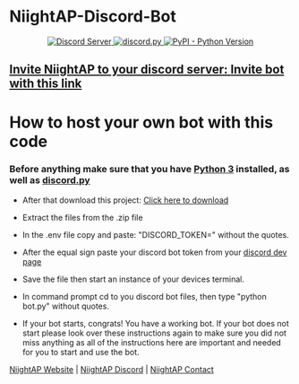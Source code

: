 # NiightAP-Discord-Bot

<center>
   <a href="https://discord.gg/jYWKxAGVcx">
    <img src="https://discordapp.com/api/guilds/794834555696709652/widget.png?style=shield" alt="Discord Server">
    
   <a href="https://github.com/Rapptz/discord.py/">
        <img src="https://img.shields.io/badge/discord-py-blue.svg" alt="discord.py">
      
   <img alt="PyPI - Python Version" src="https://img.shields.io/pypi/pyversions/Discord.py">
       
</center>
 
  
## Invite NiightAP to your discord server: [Invite bot with this link](https://discord.com/api/oauth2/authorize?client_id=343843453081354252&permissions=8&redirect_uri=https%3A%2F%2Fngyt.tk%2Fdiscordbot%2Fbotinv&response_type=code&scope=identify%20bot)

# How to host your own bot with this code

### Before anything make sure that you have [Python 3](https://www.python.org/downloads/) installed, as well as [discord.py](https://discordpy.readthedocs.io/en/latest/intro.html)

- After that download this project: [Click here to download](https://github.com/NiightAP/Discord-Bot/archive/main.zip)

- Extract the files from the .zip file

- In the .env file copy and paste: "DISCORD_TOKEN=" without the quotes.

- After the equal sign paste your discord bot token from your [discord dev page](https://discord.com/developers/applications)

- Save the file then start an instance of your devices terminal.

- In command prompt cd to you discord bot files, then type "python bot.py" without quotes.

- If your bot starts, congrats! You have a working bot. If your bot does not start please look over these instructions again to make sure you did not miss anything as all of the instructions here are important and needed for you to start and use the bot. 

[NiightAP Website](https://ngyt.tk) | [NiightAP Discord](https://discord.gg/HNMMv3Sg4d) | [NiightAP Contact](https://ngyt.tk/contact)
